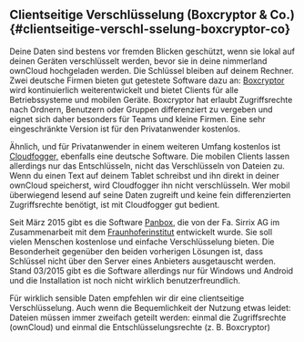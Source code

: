 ## **Clientseitige Verschlüsselung (Boxcryptor & Co.)** {#clientseitige-verschl-sselung-boxcryptor-co}

Deine Daten sind bestens vor fremden Blicken geschützt, wenn sie lokal auf deinen Geräten verschlüsselt werden, bevor sie in deine nimmerland ownCloud hochgeladen werden. Die Schlüssel bleiben auf deinem Rechner. Zwei deutsche Firmen bieten gut getestete Software dazu an: [Boxcryptor](https://www.boxcryptor.com/) wird kontinuierlich weiterentwickelt und bietet Clients für alle Betriebssysteme und mobilen Geräte. Boxcryptor hat erlaubt Zugriffsrechte nach Ordnern, Benutzern oder Gruppen differenziert zu vergeben und eignet sich daher besonders für Teams und kleine Firmen. Eine sehr eingeschränkte Version ist für den Privatanwender kostenlos.

Ähnlich, und für Privatanwender in einem weiteren Umfang kostenlos ist [Cloudfogger,](https://www.cloudfogger.com/de/) ebenfalls eine deutsche Software. Die mobilen Clients lassen allerdings nur das Entschlüsseln, nicht das Verschlüsseln von Dateien zu. Wenn du einen Text auf deinem Tablet schreibst und ihn direkt in deiner ownCloud speicherst, wird Cloudfogger ihn nicht verschlüsseln. Wer mobil überwiegend lesend auf seine Daten zugreift und keine fein differenzierten Zugriffsrechte benötigt, ist mit Cloudfogger gut bedient.

Seit März 2015 gibt es die Software [Panbox](http://www.sirrix.de/content/pages/Panbox.htm), die von der Fa. Sirrix AG im Zusammenarbeit mit dem [Fraunhoferinstitut](https://www.sit.fraunhofer.de/de/panbox/) entwickelt wurde. Sie soll vielen Menschen kostenlose und einfache Verschlüsselung bieten. Die Besonderheit gegenüber den beiden vorherigen Lösungen ist, dass Schlüssel nicht über den Server eines Anbieters ausgetauscht werden. Stand 03/2015 gibt es die Software allerdings nur für Windows und Android und die Installation ist noch nicht wirklich benutzerfreundlich.

Für wirklich sensible Daten empfehlen wir dir eine clientseitige Verschlüsselung. Auch wenn die Bequemlichkeit der Nutzung etwas leidet: Dateien müssen immer zweifach geteilt werden: einmal die Zugriffsrechte (ownCloud) und einmal die Entschlüsselungsrechte (z. B. Boxcryptor)
